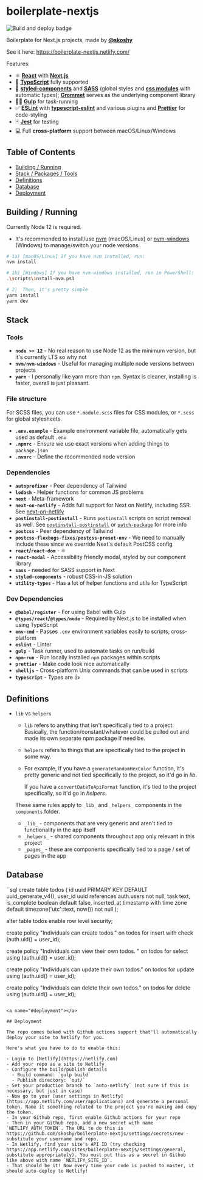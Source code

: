 # boilerplate-nextjs

![Build and deploy badge](https://github.com/skoshy/boilerplate-nextjs/workflows/Build%20and%20deploy/badge.svg?branch=master)

Boilerplate for Next.js projects, made by **[@skoshy](https://github.com/skoshy)**

See it here: https://boilerplate-nextjs.netlify.com/

Features:

- ⚛️ **[React](https://reactjs.org/)** with **[Next.js](https://nextjs.org/)**
- 🔷 **[TypeScript](https://www.typescriptlang.org/)** fully supported
- 💅 **[styled-components](https://www.styled-components.com/)** and **[SASS](https://sass-lang.com/)** (global styles and **[css modules](https://github.com/css-modules/css-modules)** with automatic types); **[Grommet](https://github.com/grommet/grommet)** serves as the underlying component library
- 🏃‍♂️ **[Gulp](https://gulpjs.com/)** for task-running
- ✅ **[ESLint](https://eslint.org/)** with **[typescript-eslint](https://github.com/typescript-eslint/typescript-eslint)** and various plugins and **[Prettier](https://prettier.io/)** for code-styling
- 🃏 **[Jest](https://jestjs.io/)** for testing
- 💻 Full **cross-platform** support between macOS/Linux/Windows

## Table of Contents

- [Building / Running](#build)
- [Stack / Packages / Tools](#stack)
- [Definitions](#definitions)
- [Database](#database)
- [Deployment](#deployment)

<a name="build"></a>

## Building / Running

Currently Node 12 is required.

- It's recommended to install/use [nvm](https://github.com/nvm-sh/nvm) (macOS/Linux) or [nvm-windows](https://github.com/coreybutler/nvm-windows) (Windows) to manage/switch your node versions.

```bash
# 1a) [macOS/Linux] If you have nvm installed, run:
nvm install

# 1b) [Windows] If you have nvm-windows installed, run in PowerShell:
.\scripts\install-nvm.ps1

# 2)  Then, it's pretty simple
yarn install
yarn dev
```

<a name="stack"></a>

## Stack

### Tools

- **`node >= 12`** - No real reason to use Node 12 as the minimum version, but it's currently LTS so why not
- **`nvm/nvm-windows`** - Useful for managing multiple node versions between projects
- **`yarn`** - I personally like yarn more than `npm`. Syntax is cleaner, installing is faster, overall is just pleasant.

### File structure

For SCSS files, you can use `*.module.scss` files for CSS modules, or `*.scss` for global stylesheets.

- **`.env.example`** - Example environment variable file, automatically gets used as default `.env`
- **`.npmrc`** - Ensure we use exact versions when adding things to `package.json`
- **`.nvmrc`** - Define the recommended node version

### Dependencies

- **`autoprefixer`** - Peer dependency of Tailwind
- **`lodash`** - Helper functions for common JS problems
- **`next`** - Meta-framework
- **`next-on-netlify`** - Adds full support for Next on Netlify, including SSR. See [next-on-netlify](https://github.com/netlify/next-on-netlify)
- **`postinstall-postinstall`** - Runs `postinstall` scripts on script removal as well. See [`postinstall-postinstall`](https://www.npmjs.com/package/postinstall-postinstall) or [`patch-package`](https://www.npmjs.com/package/patch-package) for more info
- **`postcss`** - Peer dependency of Tailwind
- **`postcss-flexbugs-fixes/postcss-preset-env`** - We need to manually include these since we override Next's default PostCSS config
- **`react`/`react-dom`** - ⚛️
- **`react-modal`** - Accessibility friendly modal, styled by our component library
- **`sass`** - needed for SASS support in Next
- **`styled-components`** - robust CSS-in-JS solution
- **`utility-types`** - Has a lot of helper functions and utils for TypeScript

### Dev Dependencies

- **`@babel/register`** - For using Babel with Gulp
- **`@types/react`/`@types/node`** - Required by Next.js to be installed when using TypeScript
- **`env-cmd`** - Passes `.env` environment variables easily to scripts, cross-platform
- **`eslint`** - Linter
- **`gulp`** - Task runner, used to automate tasks on run/build
- **`npm-run`** - Run locally installed `npm` packages within scripts
- **`prettier`** - Make code look nice automatically
- **`shelljs`** - Cross-platform Unix commands that can be used in scripts
- **`typescript`** - Types are 👍

<a name="definitions"></a>

## Definitions

- `lib` vs `helpers`

  - `lib` refers to anything that isn't specifically tied to a project. Basically, the function/constant/whatever could be pulled out and made its own separate npm package if need be.
  - `helpers` refers to things that are specifically tied to the project in some way.
  - For example, if you have a `generateRandomHexColor` function, it's pretty generic and not tied specifically to the project, so it'd go in _lib_.

    If you have a `convertDateToApiFormat` function, it's tied to the project specifically, so it'd go in _helpers_.

  These same rules apply to `_lib_` and `_helpers_` components in the `components` folder.

  - `_lib_` - components that are very generic and aren't tied to functionality in the app itself
  - `_helpers_` - shared components throughout app only relevant in this project
  - `_pages_` - these are components specifically tied to a page / set of pages in the app

<a name="#database"></a>

## Database

``sql
create table todos (
  id uuid PRIMARY KEY DEFAULT uuid_generate_v4(),
  user_id uuid references auth.users not null,
  task text,
  is_complete boolean default false,
  inserted_at timestamp with time zone default timezone('utc'::text, now()) not null
);

alter table todos enable row level security;

create policy "Individuals can create todos." on todos for
    insert with check (auth.uid() = user_id);

create policy "Individuals can view their own todos. " on todos for
    select using (auth.uid() = user_id);

create policy "Individuals can update their own todos." on todos for
    update using (auth.uid() = user_id);

create policy "Individuals can delete their own todos." on todos for
    delete using (auth.uid() = user_id);
```

<a name="#deployment"></a>

## Deployment

The repo comes baked with Github actions support that'll automatically deploy your site to Netlify for you.

Here's what you have to do to enable this:

- Login to [Netlify](https://netlify.com)
- Add your repo as a site to Netlify
- Configure the build/publish details
  - Build command: `gulp build`
  - Publish directory: `out/`
- Set your production branch to `auto-netlify` (not sure if this is necessary, but just in case)
- Now go to your [user settings in Netlify](https://app.netlify.com/user/applications) and generate a personal token. Name it something related to the project you're making and copy the token.
- In your Github repo, first enable Github actions for your repo
- Then in your Github repo, add a new secret with name `NETLIFY_AUTH_TOKEN`. The URL to do this is https://github.com/skoshy/boilerplate-nextjs/settings/secrets/new - substitute your username and repo.
- In Netlify, find your site's API ID (try checking https://app.netlify.com/sites/boilerplate-nextjs/settings/general, substitute appropriately). You must put this as a secret in Github like above with name `NETLIFY_SITE_ID`.
- That should be it! Now every time your code is pushed to master, it should auto-deploy to Netlify!
